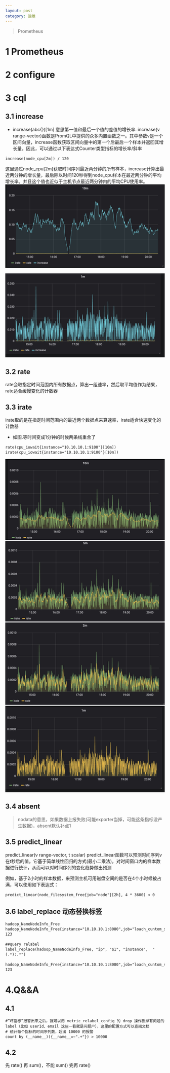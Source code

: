 ```yaml
---
layout: post
category: 运维
---
```


> Prometheus 


# 1 Prometheus
# 2 configure
# 3 cql
## 3.1  increase
- increase(abc{})[1m]
  意思第一值和最后一个值的差值的增长率.
increase(v range-vector)函数是PromQL中提供的众多内置函数之一。其中参数v是一个区间向量，increase函数获取区间向量中的第一个后最后一个样本并返回其增长量。因此，可以通过以下表达式Counter类型指标的增长率/斜率

```
increase(node_cpu[2m]) / 120
```
这里通过node_cpu[2m]获取时间序列最近两分钟的所有样本，increase计算出最近两分钟的增长量，最后除以时间120秒得到node_cpu样本在最近两分钟的平均增长率。并且这个值也近似于主机节点最近两分钟内的平均CPU使用率。
![-w678](/assets/img//15662175211886.jpg)

![-w684](/assets/img//15662175680359.jpg)

## 3.2 rate
rate会取指定时间范围内所有数据点，算出一组速率，然后取平均值作为结果，rate适合缓慢变化的计数器
## 3.3 irate
irate取的是在指定时间范围内的最近两个数据点来算速率，irate适合快速变化的计数器

- 如图.等时间变成1分钟的时候两条线重合了

```
rate(cpu_iowait{instance="10.10.10.1:9100"}[10m])
irate(cpu_iowait{instance="10.10.10.1:9100"}[10m])
```
![-w679](/assets/img//15662174258478.jpg)
![-w671](/assets/img//15662174398479.jpg)
![-w668](/assets/img//15662174537996.jpg)
![-w676](/assets/img//15662174664234.jpg)


## 3.4 absent
> nodata的意思，如果数据上报失败(可能exporter当掉，可能这条指标没产生数据)，absent默认补点1

## 3.5 predict_linear 

predict_linear(v range-vector, t scalar)
predict_linear函数可以预测时间序列v在t秒后的值。它基于简单线性回归的方式(最小二乘法)，对时间窗口内的样本数据进行统计，从而可以对时间序列的变化趋势做出预测

例如，基于2小时的样本数据，来预测主机可用磁盘空间的是否在4个小时候被占满，可以使用如下表达式：

```
predict_linear(node_filesystem_free{job="node"}[2h], 4 * 3600) < 0
```
## 3.6 label_replace 动态替换标签

```
hadoop_NameNodeInfo_Free
hadoop_NameNodeInfo_Free{instance="10.10.10.1:8080",job="loach_cuntom_sd"}	123

##query relabel
label_replace(hadoop_NameNodeInfo_Free, "ip", "$1", "instance",  "(.*):.*")

hadoop_NameNodeInfo_Free{instance="10.10.10.1:8080",job="loach_cuntom_sd",ip="10.10.10.1"}	123
```
# 4.Q&&A
## 4.1
```
#“坏指标”报警出来之后，就可以用 metric_relabel_config 的 drop 操作删掉有问题的 label（比如 userId、email 这些一看就是问题户），这里的配置方式可以查阅文档
# 统计每个指标的时间序列数，超出 10000 的报警
count by (__name__)({__name__=~".+"}) > 10000
```
## 4.2
先 rate() 再 sum()，不能 sum() 完再 rate()
  

